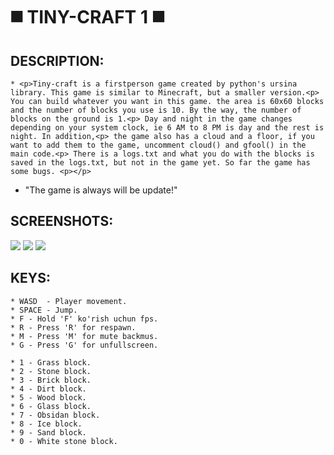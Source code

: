 # ◼️ TINY-CRAFT 1 ◼️ 


## DESCRIPTION:
	* <p>Tiny-craft is a firstperson game created by python's ursina library. This game is similar to Minecraft, but a smaller version.<p> You can build whatever you want in this game. the area is 60x60 blocks and the number of blocks you use is 10. By the way, the number of blocks on the ground is 1.<p> Day and night in the game changes depending on your system clock, ie 6 AM to 8 PM is day and the rest is night. In addition,<p> the game also has a cloud and a floor, if you want to add them to the game, uncomment cloud() and gfool() in the main code.<p> There is a logs.txt and what you do with the blocks is saved in the logs.txt, but not in the game yet. So far the game has some bugs. <p></p>

* "The game is always will be update!"

## SCREENSHOTS:
<img src="https://github.com/UnamSanctam/UnamBinder/blob/master/1.png?raw=true">
<img src="https://github.com/UnamSanctam/UnamBinder/blob/master/2.png?raw=true">
<img src="https://github.com/UnamSanctam/UnamBinder/blob/master/3.png?raw=true">

## KEYS:
	* WASD	- Player movement.
	* SPACE	- Jump.
	* F	- Hold 'F' ko'rish uchun fps.
	* R	- Press 'R' for respawn.
	* M	- Press 'M' for mute backmus.
	* G	- Press 'G' for unfullscreen.
	
	* 1	- Grass block.
	* 2	- Stone block.
	* 3	- Brick block.
	* 4	- Dirt block.
	* 5	- Wood block.
	* 6	- Glass block.
	* 7	- Obsidan block.
	* 8	- Ice block.
	* 9	- Sand block.
	* 0	- White stone block.
	
